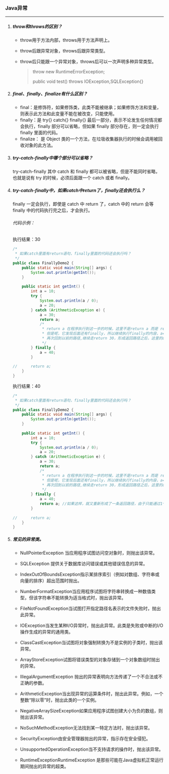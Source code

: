 ### Java异常

***

1. ##### throw和throws的区别？

   - throw用于方法内部，throws用于方法声明上。

   - throw后跟异常对象，throws后跟异常类型。

   - throw后只能跟一个异常对象，throws后可以一次声明多种异常类型。

     > throw new RuntimeErrorException;
     >
     > public void test() throws IOException,SQLException{}

2. ##### final、finally、finalize有什么区别？

   - final：是修饰符，如果修饰类，此类不能被继承；如果修饰方法和变量，则表示此方法和此变量不能在被改变，只能使用。
   - finally：是 try{} catch{} finally{} 最后一部分，表示不论发生任何情况都会执行，finally 部分可以省略，但如果 finally 部分存在，则一定会执行 finally 里面的代码。
   - finalize： 是 Object 类的一个方法，在垃圾收集器执行的时候会调用被回收对象的此方法。

3. ##### try-catch-finally中哪个部分可以省略？

   try-catch-finally 其中 catch 和 finally 都可以被省略，但是不能同时省略，也就是说有 try 的时候，必须后面跟一个 catch 或者 finally。 

4. ##### try-catch-finally中，如果catch中return了，finally还会执行么？

   finally 一定会执行，即使是 catch 中 return 了，catch 中的 return 会等 finally 中的代码执行完之后，才会执行。 

   ###### 代码示例：

   执行结果：30

   ~~~java
   /*
    * 如果catch里面有return语句，finally里面的代码还会执行吗？
    */
   public class FinallyDemo2 {
       public static void main(String[] args) {
           System.out.println(getInt());
       }
    
       public static int getInt() {
           int a = 10;
           try {
               System.out.println(a / 0);
               a = 20;
           } catch (ArithmeticException e) {
               a = 30;
               return a;
               /*
                * return a 在程序执行到这一步的时候，这里不是return a 而是 return 30；这个返回路径就形成了
                * 但是呢，它发现后面还有finally，所以继续执行finally的内容，a=40
                * 再次回到以前的路径,继续走return 30，形成返回路径之后，这里的a就不是a变量了，而是常量30
                */
           } finally {
               a = 40;
           }
    
   //      return a;
       }
   }
   ~~~

   执行结果：40

   ~~~java
   /*
    * 如果catch里面有return语句，finally里面的代码还会执行吗？
    */
   public class FinallyDemo2 {
       public static void main(String[] args) {
           System.out.println(getInt());
       }
    
       public static int getInt() {
           int a = 10;
           try {
               System.out.println(a / 0);
               a = 20;
           } catch (ArithmeticException e) {
               a = 30;
               return a;
               /*
                * return a 在程序执行到这一步的时候，这里不是return a 而是 return 30；这个返回路径就形成了
                * 但是呢，它发现后面还有finally，所以继续执行finally的内容，a=40
                * 再次回到以前的路径,继续走return 30，形成返回路径之后，这里的a就不是a变量了，而是常量30
                */
           } finally {
               a = 40;
               return a; //如果这样，就又重新形成了一条返回路径，由于只能通过1个return返回，所以这里直接返回40
           }
    
   //      return a;
       }
   }
   ~~~

   

5. ##### 常见的异常类。

   - NullPointerException 当应用程序试图访问空对象时，则抛出该异常。

   - SQLException 提供关于数据库访问错误或其他错误信息的异常。

   - IndexOutOfBoundsException指示某排序索引（例如对数组、字符串或向量的排序）超出范围时抛出。

   - NumberFormatException当应用程序试图将字符串转换成一种数值类型，但该字符串不能转换为适当格式时，抛出该异常。

   - FileNotFoundException当试图打开指定路径名表示的文件失败时，抛出此异常。

   - IOException当发生某种I/O异常时，抛出此异常。此类是失败或中断的I/O操作生成的异常的通用类。

   - ClassCastException当试图将对象强制转换为不是实例的子类时，抛出该异常。

   - ArrayStoreException试图将错误类型的对象存储到一个对象数组时抛出的异常。

   - IllegalArgumentException 抛出的异常表明向方法传递了一个不合法或不正确的参数。

   - ArithmeticException当出现异常的运算条件时，抛出此异常。例如，一个整数“除以零”时，抛出此类的一个实例。

   - NegativeArraySizeException如果应用程序试图创建大小为负的数组，则抛出该异常。

   - NoSuchMethodException无法找到某一特定方法时，抛出该异常。

   - SecurityException由安全管理器抛出的异常，指示存在安全侵犯。

   - UnsupportedOperationException当不支持请求的操作时，抛出该异常。

   - RuntimeExceptionRuntimeException 是那些可能在Java虚拟机正常运行期间抛出的异常的超类。